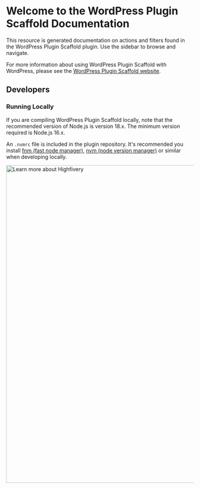 # Welcome to the WordPress Plugin Scaffold Documentation

This resource is generated documentation on actions and filters found in the WordPress Plugin Scaffold plugin. Use the sidebar to browse and navigate.

For more information about using WordPress Plugin Scaffold with WordPress, please see the [WordPress Plugin Scaffold website](https://project-website.tld).
## Developers

### Running Locally

If you are compiling WordPress Plugin Scaffold locally, note that the recommended version of Node.js is version 18.x. The minimum version required is Node.js 16.x.

An `.nvmrc` file is included in the plugin repository. It's recommended you install [fnm (fast node manager)](https://github.com/Schniz/fnm/), [nvm (node version manager)](https://github.com/nvm-sh/nvm) or similar when developing locally.

<a href="https://highfivery.com/contact"><img src="https://dashboard.highfivery.com/wp-content/uploads/2023/07/open-source-banner.png" width="850" alt="Learn more about Highfivery"></a>
